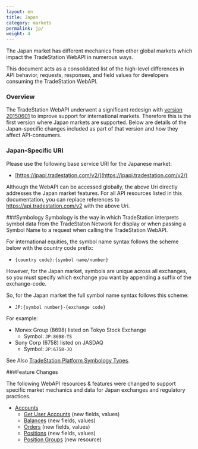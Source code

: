 ```yaml
---
layout: en
title: Japan
category: markets
permalink: jp/
weight: 4
---
```


The Japan market has different mechanics from other global markets which impact the TradeStation WebAPI in numerous ways.

This document acts as a consolidated list of the high-level differences in API behavior, requests, responses, and field values for developers consuming the TradeStation WebAPI. 

### Overview

The TradeStation WebAPI underwent a significant redesign with [version 20150601](../../versions/20150601) to improve support for international markets.  Therefore this is the first version where Japan markets are supported.  Below are details of the Japan-specific changes included as part of that version and how they affect API-consumers.  

### Japan-Specific URI
Please use the following base service URI for the Japanese market:

* [https://jpapi.tradestation.com/v2/](https://jpapi.tradestation.com/v2/)

Although the WebAPI can be accessed globally, the above Uri directly addresses the Japan market features.  For all API resources listed in this documentation, you can replace references to https://api.tradestation.com/v2 with the above Uri.

###Symbology
Symbology is the way in which TradeStation interprets symbol data from the TradeStaton Network for display or when passing a Symbol Name to a request when calling the TradeStation WebAPI.

For international equities, the symbol name syntax follows the scheme below with the country code prefix:

* ```{country code}:{symbol name/number}```

However, for the Japan market, symbols are unique across all exchanges, so you must specify which exchange you want by appending a suffix of the exchange-code.

So, for the Japan market the full symbol name syntax follows this scheme:

* ```JP:{symbol number}-{exchange code}```

For example:

* Monex Group (8698) listed on Tokyo Stock Exchange  
   * Symbol: ```JP:8698-TS```
* Sony Corp (6758) listed on JASDAQ  
   * Symbol: ```JP:6758-JQ```

See Also [TradeStation Platform Symbology Types](http://help.tradestation.com/09_00/tradestationhelp/symbology/tradestation_symbology_types.htm).

###Feature Changes

The following WebAPI resources & features were changed to support specific market mechanics and data for  Japan exchanges and regulatory practices.

* [Accounts](../../accounts)
  * [Get User Accounts](../../users/get-user-accounts) (new fields, values)
  * [Balances](../../accounts/balances) (new fields, values)
  * [Orders](../../accounts/orders) (new fields, values)
  * [Positions](../../accounts/positions) (new fields, values)
  * [Position Groups](../../accounts/position-groups) (new resource)